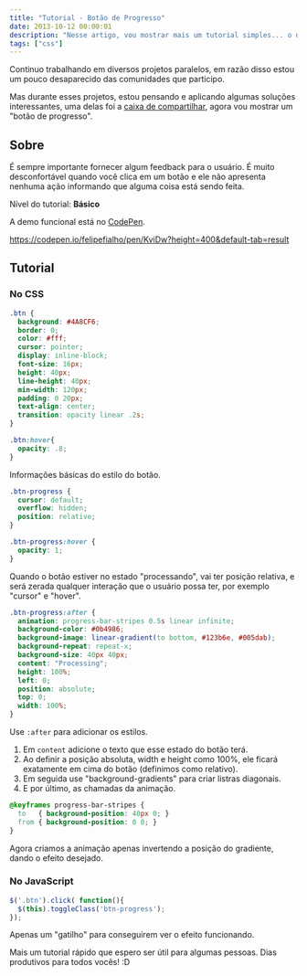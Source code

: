 ```yaml
---
title: "Tutorial - Botão de Progresso"
date: 2013-10-12 00:00:01
description: "Nesse artigo, vou mostrar mais um tutorial simples... o desenvolvimento de um botão de progresso, que pode fornecer um feedback importante para o usuário"
tags: ["css"]
---
```


Continuo trabalhando em diversos projetos paralelos, em razão disso estou um pouco desaparecido das comunidades que participo.

Mas durante esses projetos, estou pensando e aplicando algumas soluções interessantes, uma delas foi a [caixa de compartilhar](/blog/tutorial-caixa-de-compartilhar-em-puro-css), agora vou mostrar um "botão de progresso".

## Sobre

É sempre importante fornecer algum feedback para o usuário. É muito desconfortável quando você clica em um botão e ele não apresenta nenhuma ação informando que alguma coisa está sendo feita.

Nível do tutorial: **Básico**

A demo funcional está no [CodePen](http://codepen.io/felipefialho/pen/KviDw).

https://codepen.io/felipefialho/pen/KviDw?height=400&default-tab=result

## Tutorial

### No CSS

```css
.btn {
  background: #4A8CF6;
  border: 0;
  color: #fff;
  cursor: pointer;
  display: inline-block;
  font-size: 16px;
  height: 40px;
  line-height: 40px;
  min-width: 120px;
  padding: 0 20px;
  text-align: center;
  transition: opacity linear .2s;
}

.btn:hover{
  opacity: .8;
}
```

Informações básicas do estilo do botão.

```css
.btn-progress {
  cursor: default;
  overflow: hidden;
  position: relative;
}

.btn-progress:hover {
  opacity: 1;
}
```

Quando o botão estiver no estado "processando", vai ter posição relativa, e será zerada qualquer interação que o usuário possa ter, por exemplo "cursor" e "hover".

```css
.btn-progress:after {
  animation: progress-bar-stripes 0.5s linear infinite;
  background-color: #0b4986;
  background-image: linear-gradient(to bottom, #123b6e, #005dab);
  background-repeat: repeat-x;
  background-size: 40px 40px;
  content: "Processing";
  height: 100%;
  left: 0;
  position: absolute;
  top: 0;
  width: 100%;
}
```

Use `:after` para adicionar os estilos.

1. Em `content` adicione o texto que esse estado do botão terá.
2. Ao definir a posição absoluta, width e height como 100%, ele ficará exatamente em cima do botão (definimos como relativo).
3. Em seguida use "background-gradients" para criar listras diagonais.
4. E por último, as chamadas da animação.

```css
@keyframes progress-bar-stripes {
  to   { background-position: 40px 0; }
  from { background-position: 0 0; }
}
```

Agora criamos a animação apenas invertendo a posição do gradiente, dando o efeito desejado.

### No JavaScript

```js
$('.btn').click( function(){
  $(this).toggleClass('btn-progress');
});
```

Apenas um "gatilho" para conseguirem ver o efeito funcionando.

Mais um tutorial rápido que espero ser útil para algumas pessoas. Dias produtivos para todos vocês! :D
